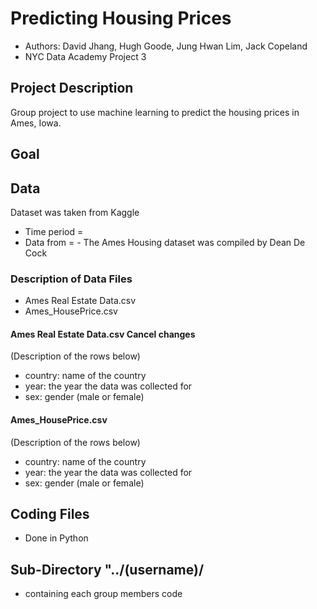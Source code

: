 # Predicting Housing Prices 
- Authors: David Jhang, Hugh Goode, Jung Hwan Lim, Jack Copeland
- NYC Data Academy Project 3

## Project Description
Group project to use machine learning to predict the housing prices in Ames, Iowa.

## Goal
<insert later>
  
## Data
Dataset was taken from Kaggle
- Time period = <insert later>
- Data from = - The Ames Housing dataset was compiled by Dean De Cock

### Description of Data Files
- Ames Real Estate Data.csv
- Ames_HousePrice.csv

#### Ames Real Estate Data.csv Cancel changes
(Description of the rows below)

- country: name of the country
- year: the year the data was collected for
- sex: gender (male or female)
<fill later>
  
 #### Ames_HousePrice.csv
(Description of the rows below)

- country: name of the country
- year: the year the data was collected for
- sex: gender (male or female)
<fill later>

## Coding Files
- Done in Python
  
## Sub-Directory "../(username)/
- containing each group members code
